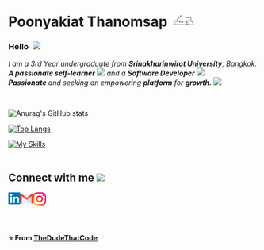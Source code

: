 # Poonyakiat Thanomsap&nbsp; <img src="https://github.com/LunarArtemis/LunarArtemis/blob/main/asset/Siuuuuu!!!.gif" width="40px">

### Hello&nbsp; <img src="https://github.com/TheDudeThatCode/TheDudeThatCode/blob/master/Assets/Hi.gif" width="25px">

<p>
  <em>
    I am a 3rd Year undergraduate from <a href="https://www.swu.ac.th/"> <b>Srinakharinwirot University</b>, Bangkok</a>. <br>
    <b>A passionate self-learner</b>  <img src="https://github.com/TheDudeThatCode/TheDudeThatCode/blob/master/Assets/Developer.gif" width="30px"> and a <b>Software Developer</b>&nbsp;<img src="https://github.com/TheDudeThatCode/TheDudeThatCode/blob/master/Assets/Designer.gif" width="36px"><br><b>Passionate</b>
    and seeking an empowering <b>platform</b> for <b>growth.</b> <img src="https://github.com/TheDudeThatCode/TheDudeThatCode/blob/master/Assets/Rocket.gif" width="18px">
  </em>  
</p>


<br>


![Anurag's GitHub stats](https://github-readme-stats.vercel.app/api?username=LunarArtemis&theme=tokyonight&show_icons=true)

[![Top Langs](https://github-readme-stats.vercel.app/api/top-langs/?username=LunarArtemis&layout=compact&theme=tokyonight&show_icons=true)](https://github.com/anuraghazra/github-readme-stats)

[![My Skills](https://skillicons.dev/icons?i=java,python,html,css,js,php,arduino,unity,c#,cpp&perline=3)](https://skillicons.dev)
<br>
<br>

## Connect with me <img src="https://github.com/TheDudeThatCode/TheDudeThatCode/blob/master/Assets/Handshake.gif" width = "70px">
  <a href="https://www.linkedin.com/in/poonyakiat-thanomsap-9436221a9/">
    <img align="left" width="24px" src="https://github.com/LunarArtemis/LunarArtemis/blob/main/asset/Linkedin.svg" />
  </a>
  <a href="mailto:poonyakiat.thanomsap@gmail.com">
    <img align="left"  width="26px" src="https://github.com/LunarArtemis/LunarArtemis/blob/main/asset/Gmail.svg" />
  </a>
  <a href="https://www.instagram.com/tle.artemiz">
    <img align="left" width="26px" src="https://github.com/LunarArtemis/LunarArtemis/blob/main/asset/Instagram.svg" />
  </a>

<br><br><br><br>

**⭐️ From [TheDudeThatCode](https://github.com/TheDudeThatCode)**
